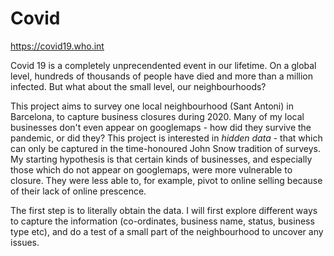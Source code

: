 # Covid

https://covid19.who.int

Covid 19 is a completely unprecendented event in our lifetime. On a global level, hundreds of thousands of people have died and more than a million infected. But what about the small level, our neighbourhoods? 

This project aims to survey one local neighbourhood (Sant Antoni) in Barcelona, to capture business closures during 2020. Many of my local businesses don't even appear on googlemaps - how did they survive the pandemic, or did they? This project is interested in *hidden data* - that which can only be captured in the time-honoured John Snow tradition of surveys. My starting hypothesis is that certain kinds of businesses, and especially those which do not appear on googlemaps, were more vulnerable to closure. They were less able to, for example, pivot to online selling because of their lack of online prescence. 

The first step is to literally obtain the data. I will first explore different ways to capture the information (co-ordinates, business name, status, business type etc), and do a test of a small part of the neighbourhood to uncover any issues. 

